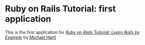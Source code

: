 # Ruby on Rails Tutorial: first application 

This is the first application for 
[*Ruby on Rails Tutorial: Learn Rails by Example*](http://railstutorial.org/)
by [Michael Hartl](http://michaelhartl.com/)